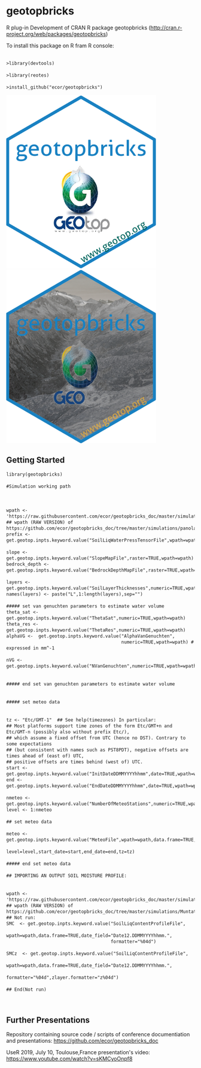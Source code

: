 geotopbricks
============
R plug-in 
Development of CRAN R package geotopbricks (http://cran.r-project.org/web/packages/geotopbricks)

To install this package on R fram R console:

```{r}

>library(devtools)

>library(reotes)

>install_github("ecor/geotopbricks")

```
<img src="inst/sticker/sticker_geotopbricks_v1.png"  width="400"/>
<img src="inst/sticker/sticker_geotopbricks_v2_.png"  width="400"/>

<!--![image](inst/sticker/sticker_geotopbricks_v2_.png)
![image](inst/sticker/sticker_geotopbricks_v1.png) -->



## Getting Started 






```{r}
library(geotopbricks)

#Simulation working path



wpath <-  'https://raw.githubusercontent.com/ecor/geotopbricks_doc/master/simulations/panola13_run2xC_test3'
## wpath (RAW VERSION) of https://github.com/ecor/geotopbricks_doc/tree/master/simulations/panola13_run2xC_test3
prefix <- get.geotop.inpts.keyword.value("SoilLiqWaterPressTensorFile",wpath=wpath)

slope <- get.geotop.inpts.keyword.value("SlopeMapFile",raster=TRUE,wpath=wpath) 
bedrock_depth <- get.geotop.inpts.keyword.value("BedrockDepthMapFile",raster=TRUE,wpath=wpath) 

layers <- get.geotop.inpts.keyword.value("SoilLayerThicknesses",numeric=TRUE,wpath=wpath)
names(layers) <- paste("L",1:length(layers),sep="")

##### set van genuchten parameters to estimate water volume 
theta_sat <- get.geotop.inpts.keyword.value("ThetaSat",numeric=TRUE,wpath=wpath)
theta_res <- get.geotop.inpts.keyword.value("ThetaRes",numeric=TRUE,wpath=wpath)
alphaVG <-  get.geotop.inpts.keyword.value("AlphaVanGenuchten",
                                           numeric=TRUE,wpath=wpath) # expressed in mm^-1

nVG <-  get.geotop.inpts.keyword.value("NVanGenuchten",numeric=TRUE,wpath=wpath) 


##### end set van genuchten parameters to estimate water volume


##### set meteo data


tz <- "Etc/GMT-1"  ## See help(timezones) In particular:
## Most platforms support time zones of the form Etc/GMT+n and Etc/GMT-n (possibly also without prefix Etc/), 
## which assume a fixed offset from UTC (hence no DST). Contrary to some expectations 
## (but consistent with names such as PST8PDT), negative offsets are times ahead of (east of) UTC, 
## positive offsets are times behind (west of) UTC.
start <-  get.geotop.inpts.keyword.value("InitDateDDMMYYYYhhmm",date=TRUE,wpath=wpath,tz=tz) 
end <- get.geotop.inpts.keyword.value("EndDateDDMMYYYYhhmm",date=TRUE,wpath=wpath,tz=tz) 

nmeteo <- get.geotop.inpts.keyword.value("NumberOfMeteoStations",numeric=TRUE,wpath=wpath)
level <- 1:nmeteo

## set meteo data

meteo <- get.geotop.inpts.keyword.value("MeteoFile",wpath=wpath,data.frame=TRUE,
                                        level=level,start_date=start,end_date=end,tz=tz)

##### end set meteo data

## IMPORTING AN OUTPUT SOIL MOISTURE PROFILE: 


wpath <-  'https://raw.githubusercontent.com/ecor/geotopbricks_doc/master/simulations/Muntatschini_pnt_1_225_B2_004'
## wpath (RAW VERSION) of https://github.com/ecor/geotopbricks_doc/tree/master/simulations/Muntatschini_pnt_1_225_B2_004
## Not run: 
SMC  <- get.geotop.inpts.keyword.value("SoilLiqContentProfileFile",
                                       wpath=wpath,data.frame=TRUE,date_field="Date12.DDMMYYYYhhmm.",
                                       formatter="%04d")

SMCz  <- get.geotop.inpts.keyword.value("SoilLiqContentProfileFile",
                                        wpath=wpath,data.frame=TRUE,date_field="Date12.DDMMYYYYhhmm.",
                                        formatter="%04d",zlayer.formatter="z%04d")

## End(Not run)



```

## Further Presentations

Repository containing source code / scripts of conference documentiation and presentations: https://github.com/ecor/geotopbricks_doc

UseR 2019, July 10, Toulouse,France presentation's video: https://www.youtube.com/watch?v=sKMCyoOnpf8

